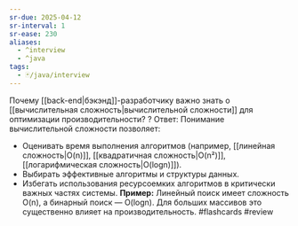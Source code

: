 ```yaml
---
sr-due: 2025-04-12
sr-interval: 1
sr-ease: 230
aliases:
  - ^interview
  - ^java
tags:
  - 🃏/java/interview
---
```

Почему [[back-end|бэкэнд]]-разработчику важно знать о [[вычислительная сложность|вычислительной сложности]] для оптимизации производительности?
?
Ответ: Понимание вычислительной сложности позволяет:
- Оценивать время выполнения алгоритмов (например, [[линейная сложность|O(n)]], [[квадратичная сложность|O(n²)]], [[логарифмическая сложность|O(logn)]]).
- Выбирать эффективные алгоритмы и структуры данных.
- Избегать использования ресурсоемких алгоритмов в критически важных частях системы.
**Пример:** Линейный поиск имеет сложность O(n), а бинарный поиск — O(logn). Для больших массивов это существенно влияет на производительность.
#flashcards #review
<!--SR:!2025-04-12,1,210--> 